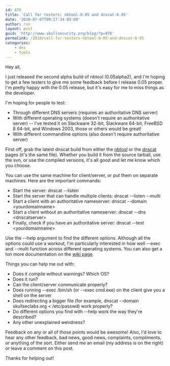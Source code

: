 ```yaml
---
id: 876
title: 'Call for testers: nbtool-0.05 and dnscat-0.05'
date: '2010-07-07T09:17:34-05:00'
author: ron
layout: post
guid: 'http://www.skullsecurity.org/blog/?p=876'
permalink: /2010/call-for-testers-nbtool-0-05-and-dnscat-0-05
categories:
    - dns
    - tools
---
```


Hey all,

I just released the second alpha build of nbtool (0.05alpha2), and I'm hoping to get a few testers to give me some feedback before I release 0.05 proper. I'm pretty happy with the 0.05 release, but it's easy for me to miss things as the developer. 

I'm hoping for people to test:
<ul>
<li>Through different DNS servers (requires an authoritative DNS server)</li>
<li>With different operating systems (doesn't require an authoritative server) -- I've tested it on Slackware 32-bit, Slackware 64-bit, FreeBSD 8 64-bit, and Windows 2003, those or others would be great!</li>
<li>With different commandline options (also doesn't require authoritative server)</li>
</ul>
<!--more-->
First off, grab the latest dnscat build from either the <a href='/wiki/index.php/Nbtool#Downloads'>nbtool</a> or the <a href='/wiki/index.php/Dnscat#Downloads'>dnscat</a> pages (it's the same file). Whether you build it from the source tarball, use the svn, or use the compiled versions, it's all good and let me know which you choose. 

You can use the same machine for client/server, or put them on separate machines. Here are the important commands:
<ul>
<li>Start the server: dnscat --listen</li>
<li>Start the server that can handle multiple clients: dnscat --listen --multi</li>
<li>Start a client with an authoritative nameserver: dnscat --domain &lt;yourdomainname&gt;</li>
<li>Start a client without an authoritative nameserver: dnscat --dns &lt;dnscatserver&gt;</li>
<li>Finally, check if you have an authoritative server: dnscat --test &lt;yourdomainname&gt;</li>
</ul>
Use the --help argument to find the different options. Although all the options could use a workout, I'm particularly interested in how well --exec and --multi function across different operating systems. You can also get a ton more documentation on the <a href='/wiki/index.php/Dnscat'>wiki page</a>. 

Things you can help me out with:
<ul>
<li>Does it compile without warnings? Which OS?</li>
<li>Does it run?</li>
<li>Can the client/server communicate properly?</li>
<li>Does running --exec /bin/sh (or --exec cmd.exe) on the client give you a shell on the server</li>
<li>Does redirecting a bigger file (for example, dnscat --domain skullseclabs.org < /etc/passwd) work properly?</li>
<li>Do different options you find with --help work the way they're described?</li>
<li>Any other unexplained weirdness?</li>
</ul>

Feedback on any or all of those points would be awesome! Also, I'd love to hear any other feedback, bad news, good news, complaints, compliments, or anything of the sort. Either send me an email (my address is on the right) or leave a comment on this post. 

Thanks for helping out!

